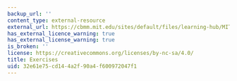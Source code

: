 ```yaml
---
backup_url: ''
content_type: external-resource
external_url: https://cbmm.mit.edu/sites/default/files/learning-hub/MITClass.pdf
has_external_licence_warning: true
has_external_license_warning: true
is_broken: ''
license: https://creativecommons.org/licenses/by-nc-sa/4.0/
title: Exercises
uid: 32e61e75-cd14-4a2f-90a4-f600972047f1
---
```

